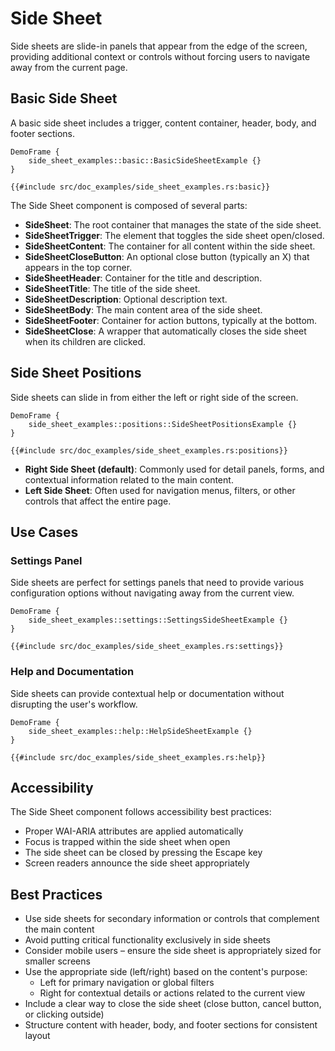 # Side Sheet

Side sheets are slide-in panels that appear from the edge of the screen, providing additional context or controls without forcing users to navigate away from the current page.

## Basic Side Sheet

A basic side sheet includes a trigger, content container, header, body, and footer sections.

```inject-dioxus
DemoFrame {
    side_sheet_examples::basic::BasicSideSheetExample {}
}
```

```rust, no_run
{{#include src/doc_examples/side_sheet_examples.rs:basic}}
```

The Side Sheet component is composed of several parts:

- **SideSheet**: The root container that manages the state of the side sheet.
- **SideSheetTrigger**: The element that toggles the side sheet open/closed.
- **SideSheetContent**: The container for all content within the side sheet.
- **SideSheetCloseButton**: An optional close button (typically an X) that appears in the top corner.
- **SideSheetHeader**: Container for the title and description.
- **SideSheetTitle**: The title of the side sheet.
- **SideSheetDescription**: Optional description text.
- **SideSheetBody**: The main content area of the side sheet.
- **SideSheetFooter**: Container for action buttons, typically at the bottom.
- **SideSheetClose**: A wrapper that automatically closes the side sheet when its children are clicked.

## Side Sheet Positions

Side sheets can slide in from either the left or right side of the screen.

```inject-dioxus
DemoFrame {
    side_sheet_examples::positions::SideSheetPositionsExample {}
}
```

```rust, no_run
{{#include src/doc_examples/side_sheet_examples.rs:positions}}
```

- **Right Side Sheet (default)**: Commonly used for detail panels, forms, and contextual information related to the main content.
- **Left Side Sheet**: Often used for navigation menus, filters, or other controls that affect the entire page.

## Use Cases

### Settings Panel

Side sheets are perfect for settings panels that need to provide various configuration options without navigating away from the current view.

```inject-dioxus
DemoFrame {
    side_sheet_examples::settings::SettingsSideSheetExample {}
}
```

```rust, no_run
{{#include src/doc_examples/side_sheet_examples.rs:settings}}
```

### Help and Documentation

Side sheets can provide contextual help or documentation without disrupting the user's workflow.

```inject-dioxus
DemoFrame {
    side_sheet_examples::help::HelpSideSheetExample {}
}
```

```rust, no_run
{{#include src/doc_examples/side_sheet_examples.rs:help}}
```

## Accessibility

The Side Sheet component follows accessibility best practices:

- Proper WAI-ARIA attributes are applied automatically
- Focus is trapped within the side sheet when open
- The side sheet can be closed by pressing the Escape key
- Screen readers announce the side sheet appropriately

## Best Practices

- Use side sheets for secondary information or controls that complement the main content
- Avoid putting critical functionality exclusively in side sheets
- Consider mobile users – ensure the side sheet is appropriately sized for smaller screens
- Use the appropriate side (left/right) based on the content's purpose:
  - Left for primary navigation or global filters
  - Right for contextual details or actions related to the current view
- Include a clear way to close the side sheet (close button, cancel button, or clicking outside)
- Structure content with header, body, and footer sections for consistent layout